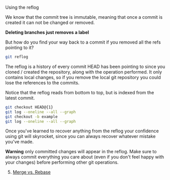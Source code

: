  Using the reflog

We know that the commit tree is immutable, meaning that once a commit is created
it can not be changed or removed.

**Deleting branches just removes a label**

But how do you find your way back to a commit
if you removed all the refs pointing to it?

```sh
git reflog
```

The reflog is a history of every commit HEAD has been pointing to since you cloned
/ created the repository, along with the operation performed. It only contains local changes, so if you remove the
local git repository you could lose the references to the commits.

Notice that the reflog reads from bottom to top, but is indexed from the latest
commit.

```sh
git checkout HEAD@{1}
git log --oneline --all --graph
git checkout -b example
git log --oneline --all --graph
```

Once you've learned to recover anything from the reflog your confidence using
git will skyrocket, since you can always recover whatever mistake you've made.

**Warning** only committed changes will appear in the reflog. Make sure to
always commit everything you care about (even if you don't feel happy with your
changes) before performing other git operations.

5. [Merge vs. Rebase](05_merge_vs_rebase.md)
